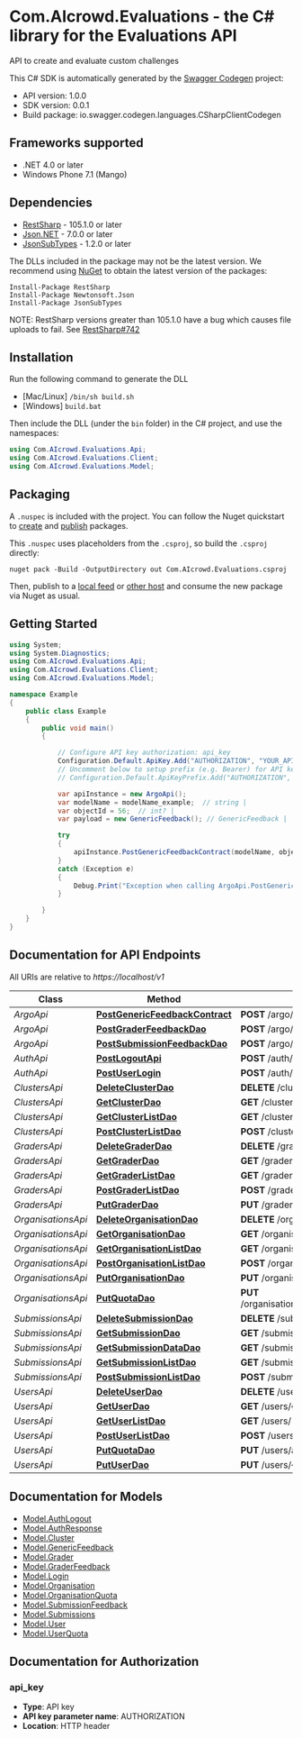 # Com.AIcrowd.Evaluations - the C# library for the Evaluations API

API to create and evaluate custom challenges

This C# SDK is automatically generated by the [Swagger Codegen](https://github.com/swagger-api/swagger-codegen) project:

- API version: 1.0.0
- SDK version: 0.0.1
- Build package: io.swagger.codegen.languages.CSharpClientCodegen

<a name="frameworks-supported"></a>
## Frameworks supported
- .NET 4.0 or later
- Windows Phone 7.1 (Mango)

<a name="dependencies"></a>
## Dependencies
- [RestSharp](https://www.nuget.org/packages/RestSharp) - 105.1.0 or later
- [Json.NET](https://www.nuget.org/packages/Newtonsoft.Json/) - 7.0.0 or later
- [JsonSubTypes](https://www.nuget.org/packages/JsonSubTypes/) - 1.2.0 or later

The DLLs included in the package may not be the latest version. We recommend using [NuGet](https://docs.nuget.org/consume/installing-nuget) to obtain the latest version of the packages:
```
Install-Package RestSharp
Install-Package Newtonsoft.Json
Install-Package JsonSubTypes
```

NOTE: RestSharp versions greater than 105.1.0 have a bug which causes file uploads to fail. See [RestSharp#742](https://github.com/restsharp/RestSharp/issues/742)

<a name="installation"></a>
## Installation
Run the following command to generate the DLL
- [Mac/Linux] `/bin/sh build.sh`
- [Windows] `build.bat`

Then include the DLL (under the `bin` folder) in the C# project, and use the namespaces:
```csharp
using Com.AIcrowd.Evaluations.Api;
using Com.AIcrowd.Evaluations.Client;
using Com.AIcrowd.Evaluations.Model;
```
<a name="packaging"></a>
## Packaging

A `.nuspec` is included with the project. You can follow the Nuget quickstart to [create](https://docs.microsoft.com/en-us/nuget/quickstart/create-and-publish-a-package#create-the-package) and [publish](https://docs.microsoft.com/en-us/nuget/quickstart/create-and-publish-a-package#publish-the-package) packages.

This `.nuspec` uses placeholders from the `.csproj`, so build the `.csproj` directly:

```
nuget pack -Build -OutputDirectory out Com.AIcrowd.Evaluations.csproj
```

Then, publish to a [local feed](https://docs.microsoft.com/en-us/nuget/hosting-packages/local-feeds) or [other host](https://docs.microsoft.com/en-us/nuget/hosting-packages/overview) and consume the new package via Nuget as usual.

<a name="getting-started"></a>
## Getting Started

```csharp
using System;
using System.Diagnostics;
using Com.AIcrowd.Evaluations.Api;
using Com.AIcrowd.Evaluations.Client;
using Com.AIcrowd.Evaluations.Model;

namespace Example
{
    public class Example
    {
        public void main()
        {

            // Configure API key authorization: api_key
            Configuration.Default.ApiKey.Add("AUTHORIZATION", "YOUR_API_KEY");
            // Uncomment below to setup prefix (e.g. Bearer) for API key, if needed
            // Configuration.Default.ApiKeyPrefix.Add("AUTHORIZATION", "Bearer");

            var apiInstance = new ArgoApi();
            var modelName = modelName_example;  // string | 
            var objectId = 56;  // int? | 
            var payload = new GenericFeedback(); // GenericFeedback | 

            try
            {
                apiInstance.PostGenericFeedbackContract(modelName, objectId, payload);
            }
            catch (Exception e)
            {
                Debug.Print("Exception when calling ArgoApi.PostGenericFeedbackContract: " + e.Message );
            }

        }
    }
}
```

<a name="documentation-for-api-endpoints"></a>
## Documentation for API Endpoints

All URIs are relative to *https://localhost/v1*

Class | Method | HTTP request | Description
------------ | ------------- | ------------- | -------------
*ArgoApi* | [**PostGenericFeedbackContract**](docs/ArgoApi.md#postgenericfeedbackcontract) | **POST** /argo/{model_name}/{object_id} | 
*ArgoApi* | [**PostGraderFeedbackDao**](docs/ArgoApi.md#postgraderfeedbackdao) | **POST** /argo/graders/{grader_id} | 
*ArgoApi* | [**PostSubmissionFeedbackDao**](docs/ArgoApi.md#postsubmissionfeedbackdao) | **POST** /argo/submissions/{submission_id} | 
*AuthApi* | [**PostLogoutApi**](docs/AuthApi.md#postlogoutapi) | **POST** /auth/logout | 
*AuthApi* | [**PostUserLogin**](docs/AuthApi.md#postuserlogin) | **POST** /auth/login | 
*ClustersApi* | [**DeleteClusterDao**](docs/ClustersApi.md#deleteclusterdao) | **DELETE** /clusters/{cluster_id} | 
*ClustersApi* | [**GetClusterDao**](docs/ClustersApi.md#getclusterdao) | **GET** /clusters/{cluster_id} | 
*ClustersApi* | [**GetClusterListDao**](docs/ClustersApi.md#getclusterlistdao) | **GET** /clusters/ | 
*ClustersApi* | [**PostClusterListDao**](docs/ClustersApi.md#postclusterlistdao) | **POST** /clusters/ | 
*GradersApi* | [**DeleteGraderDao**](docs/GradersApi.md#deletegraderdao) | **DELETE** /graders/{grader_id} | 
*GradersApi* | [**GetGraderDao**](docs/GradersApi.md#getgraderdao) | **GET** /graders/{grader_id} | 
*GradersApi* | [**GetGraderListDao**](docs/GradersApi.md#getgraderlistdao) | **GET** /graders/ | 
*GradersApi* | [**PostGraderListDao**](docs/GradersApi.md#postgraderlistdao) | **POST** /graders/ | 
*GradersApi* | [**PutGraderDao**](docs/GradersApi.md#putgraderdao) | **PUT** /graders/{grader_id} | 
*OrganisationsApi* | [**DeleteOrganisationDao**](docs/OrganisationsApi.md#deleteorganisationdao) | **DELETE** /organisations/{organisation_id} | 
*OrganisationsApi* | [**GetOrganisationDao**](docs/OrganisationsApi.md#getorganisationdao) | **GET** /organisations/{organisation_id} | 
*OrganisationsApi* | [**GetOrganisationListDao**](docs/OrganisationsApi.md#getorganisationlistdao) | **GET** /organisations/ | 
*OrganisationsApi* | [**PostOrganisationListDao**](docs/OrganisationsApi.md#postorganisationlistdao) | **POST** /organisations/ | 
*OrganisationsApi* | [**PutOrganisationDao**](docs/OrganisationsApi.md#putorganisationdao) | **PUT** /organisations/{organisation_id} | 
*OrganisationsApi* | [**PutQuotaDao**](docs/OrganisationsApi.md#putquotadao) | **PUT** /organisations/addquota/{organisation_id} | 
*SubmissionsApi* | [**DeleteSubmissionDao**](docs/SubmissionsApi.md#deletesubmissiondao) | **DELETE** /submissions/{submission_id} | 
*SubmissionsApi* | [**GetSubmissionDao**](docs/SubmissionsApi.md#getsubmissiondao) | **GET** /submissions/{submission_id} | 
*SubmissionsApi* | [**GetSubmissionDataDao**](docs/SubmissionsApi.md#getsubmissiondatadao) | **GET** /submissions/{submission_id}/data | 
*SubmissionsApi* | [**GetSubmissionListDao**](docs/SubmissionsApi.md#getsubmissionlistdao) | **GET** /submissions/ | 
*SubmissionsApi* | [**PostSubmissionListDao**](docs/SubmissionsApi.md#postsubmissionlistdao) | **POST** /submissions/ | 
*UsersApi* | [**DeleteUserDao**](docs/UsersApi.md#deleteuserdao) | **DELETE** /users/{user_id} | 
*UsersApi* | [**GetUserDao**](docs/UsersApi.md#getuserdao) | **GET** /users/{user_id} | 
*UsersApi* | [**GetUserListDao**](docs/UsersApi.md#getuserlistdao) | **GET** /users/ | 
*UsersApi* | [**PostUserListDao**](docs/UsersApi.md#postuserlistdao) | **POST** /users/ | 
*UsersApi* | [**PutQuotaDao**](docs/UsersApi.md#putquotadao) | **PUT** /users/addquota/{user_id} | 
*UsersApi* | [**PutUserDao**](docs/UsersApi.md#putuserdao) | **PUT** /users/{user_id} | 


<a name="documentation-for-models"></a>
## Documentation for Models

 - [Model.AuthLogout](docs/AuthLogout.md)
 - [Model.AuthResponse](docs/AuthResponse.md)
 - [Model.Cluster](docs/Cluster.md)
 - [Model.GenericFeedback](docs/GenericFeedback.md)
 - [Model.Grader](docs/Grader.md)
 - [Model.GraderFeedback](docs/GraderFeedback.md)
 - [Model.Login](docs/Login.md)
 - [Model.Organisation](docs/Organisation.md)
 - [Model.OrganisationQuota](docs/OrganisationQuota.md)
 - [Model.SubmissionFeedback](docs/SubmissionFeedback.md)
 - [Model.Submissions](docs/Submissions.md)
 - [Model.User](docs/User.md)
 - [Model.UserQuota](docs/UserQuota.md)


<a name="documentation-for-authorization"></a>
## Documentation for Authorization

<a name="api_key"></a>
### api_key

- **Type**: API key
- **API key parameter name**: AUTHORIZATION
- **Location**: HTTP header


